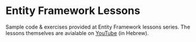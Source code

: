 # Entity Framework Lessons
Sample code &amp; exercises provided at Entity Framework lessons series.
The lessons themselves are avialable on [YouTube](https://www.youtube.com/playlist?list=PLnoViBbxMaDxt6npNSEQ1H_oGn8MVeg1q) (in Hebrew).
